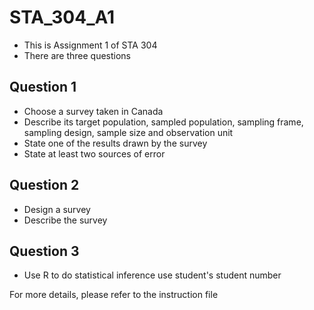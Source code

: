 # STA_304_A1
* This is Assignment 1 of STA 304
* There are three questions 

## Question 1
* Choose a survey taken in Canada
* Describe its target population, sampled population, sampling frame, sampling design, sample size and observation unit
* State one of the results drawn by the survey
* State at least two sources of error
## Question 2
* Design a survey
* Describe the survey
## Question 3
* Use R to do statistical inference use student's student number

For more details, please refer to the instruction file
